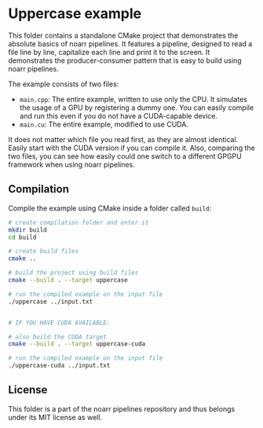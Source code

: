 # Uppercase example

This folder contains a standalone CMake project that demonstrates the absolute basics of noarr pipelines. It features a pipeline, designed to read a file line by line, capitalize each line and print it to the screen. It demonstrates the producer-consumer pattern that is easy to build using noarr pipelines.

The example consists of two files: 

- `main.cpp`: The entire example, written to use only the CPU. It simulates the usage of a GPU by registering a dummy one. You can easily compile and run this even if you do not have a CUDA-capable device.
- `main.cu`: The entire example, modified to use CUDA.

It does not matter which file you read first, as they are almost identical. Easily start with the CUDA version if you can compile it. Also, comparing the two files, you can see how easily could one switch to a different GPGPU framework when using noarr pipelines.


## Compilation

Compile the example using CMake inside a folder called `build`:

```bash
# create compilation folder and enter it
mkdir build
cd build

# create build files
cmake ..

# build the project using build files
cmake --build . --target uppercase

# run the compiled example on the input file
./uppercase ../input.txt


# IF YOU HAVE CUDA AVAILABLE:

# also build the CUDA target
cmake --build . --target uppercase-cuda

# run the compiled example on the input file
./uppercase-cuda ../input.txt
```


## License

This folder is a part of the noarr pipelines repository and thus belongs under its MIT license as well.
